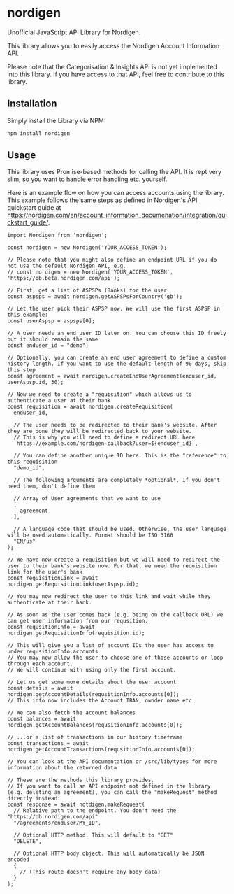 # nordigen

Unofficial JavaScript API Library for Nordigen.

This library allows you to easily access the Nordigen Account Information API.

Please note that the Categorisation & Insights API is not yet implemented into this library. If you have access to that API, feel free to contribute to this library.

## Installation

Simply install the Library via NPM:

```bash
npm install nordigen
```

## Usage

This library uses Promise-based methods for calling the API. It is rept very slim, so you want to handle error handling etc. yourself.

Here is an example flow on how you can access accounts using the library. This example follows the same steps as defined in Nordigen's API quickstart guide at https://nordigen.com/en/account_information_documenation/integration/quickstart_guide/.

```JS
import Nordigen from 'nordigen';

const nordigen = new Nordigen('YOUR_ACCESS_TOKEN');

// Please note that you might also define an endpoint URL if you do not use the default Nordigen API, e.g.
// const nordigen = new Nordigen('YOUR_ACCESS_TOKEN', 'https://ob.beta.nordigen.com/api');

// First, get a list of ASPSPs (Banks) for the user
const aspsps = await nordigen.getASPSPsForCountry('gb');

// Let the user pick their ASPSP now. We will use the first ASPSP in this example:
const userAspsp = aspsps[0];

// A user needs an end user ID later on. You can choose this ID freely but it should remain the same
const enduser_id = "demo";

// Optionally, you can create an end user agreement to define a custom history length. If you want to use the default length of 90 days, skip this step
const agreement = await nordigen.createEndUserAgreement(enduser_id, userAspsp.id, 30);

// Now we need to create a "requisition" which allows us to authenticate a user at their bank
const requisition = await nordigen.createRequisition(
  enduser_id,

  // The user needs to be redirected to their bank's website. After they are done they will be redirected back to your website.
  // This is why you will need to define a redirect URL here
  `https://example.com/nordigen-callback?user=${enduser_id}`,

  // You can define another unique ID here. This is the "reference" to this requisition
  "demo_id",

  // The following arguments are completely *optional*. If you don't need them, don't define them

  // Array of User agreements that we want to use
  [
    agreement
  ],

  // A language code that should be used. Otherwise, the user language will be used automatically. Format should be ISO 3166
  "EN/us"
);

// We have now create a requisition but we will need to redirect the user to their bank's website now. For that, we need the requisition link for the user's bank
const requisitionLink = await nordigen.getRequisitionLink(userAspsp.id);

// You may now redirect the user to this link and wait while they authenticate at their bank.

// As soon as the user comes back (e.g. being on the callback URL) we can get user information from our requsition.
const requsitionInfo = await nordigen.getRequisitionInfo(requisition.id);

// This will give you a list of account IDs the user has access to under requsitionInfo.accounts
// You may now allow the user to choose one of those accounts or loop through each account.
// We will continue with using only the first account.

// Let us get some more details about the user account
const details = await nordigen.getAccountDetails(requsitionInfo.accounts[0]);
// This info now includes the Account IBAN, ownder name etc.

// We can also fetch the account balances
const balances = await nordigen.getAccountBalances(requsitionInfo.accounts[0]);

// ...or a list of transactions in our history timeframe
const transactions = await nordigen.getAccountTransactions(requsitionInfo.accounts[0]);

// You can look at the API documentation or /src/lib/types for more information about the returned data

// These are the methods this library provides.
// If you want to call an API endpoint not defined in the library (e.g. deleting an agreement), you can call the "makeRequest" method directly instead:
const response = await notdigen.makeRequest(
  // Relative path to the endpoint. You don't need the "https://ob.nordigen.com/api"
  "/agreements/enduser/MY_ID",

  // Optional HTTP method. This will default to "GET"
  "DELETE",

  // Optional HTTP body object. This will automatically be JSON encoded
  {
    // (This route doesn't require any body data)
  }
);
```
